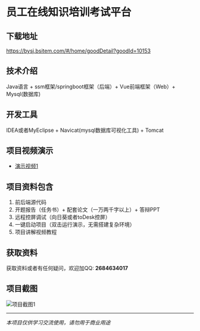 # 员工在线知识培训考试平台

## 下载地址
https://bysj.bsitem.com/#/home/goodDetail?goodId=10153

## 技术介绍
Java语言 + ssm框架/springboot框架（后端）+ Vue前端框架（Web）+ Mysql(数据库)

## 开发工具
IDEA或者MyEclipse + Navicat(mysql数据库可视化工具) + Tomcat

## 项目视频演示
- [演示视频1](https://graduation-images.oss-cn-beijing.aliyuncs.com/videos/70%E5%A5%97-2-ssm%E5%BD%95%E5%83%8F/10153_ssm%E5%91%98%E5%B7%A5%E5%9C%A8%E7%BA%BF%E7%9F%A5%E8%AF%86%E5%9F%B9%E8%AE%AD%E8%80%83%E8%AF%95%E5%B9%B3%E5%8F%B0%E6%BC%94%E7%A4%BA%E5%BD%95%E5%83%8F2022.mp4)

## 项目资料包含
1. 前后端源代码
2. 开题报告（任务书）+ 配套论文（一万两千字以上）+ 答辩PPT
3. 远程控屏调试（向日葵或者toDesk控屏）
4. 一键启动项目（双击运行演示，无需搭建复杂环境）
5. 项目讲解视频教程

## 获取资料
获取资料或者有任何疑问，欢迎加QQ: **2684634017**

## 项目截图
![项目截图1](https://graduation-images.oss-cn-beijing.aliyuncs.com/图片/10153/毕设论坛项目主图.jpg)

---
*本项目仅供学习交流使用，请勿用于商业用途*
